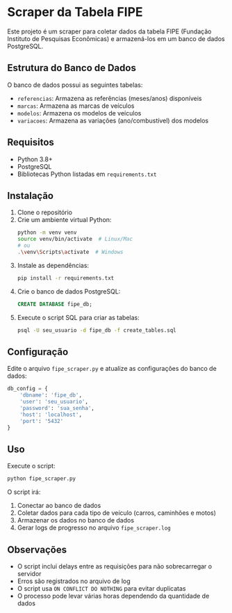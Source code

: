 # Scraper da Tabela FIPE

Este projeto é um scraper para coletar dados da tabela FIPE (Fundação Instituto de Pesquisas Econômicas) e armazená-los em um banco de dados PostgreSQL.

## Estrutura do Banco de Dados

O banco de dados possui as seguintes tabelas:

- `referencias`: Armazena as referências (meses/anos) disponíveis
- `marcas`: Armazena as marcas de veículos
- `modelos`: Armazena os modelos de veículos
- `variacoes`: Armazena as variações (ano/combustível) dos modelos

## Requisitos

- Python 3.8+
- PostgreSQL
- Bibliotecas Python listadas em `requirements.txt`

## Instalação

1. Clone o repositório
2. Crie um ambiente virtual Python:
   ```bash
   python -m venv venv
   source venv/bin/activate  # Linux/Mac
   # ou
   .\venv\Scripts\activate  # Windows
   ```
3. Instale as dependências:
   ```bash
   pip install -r requirements.txt
   ```
4. Crie o banco de dados PostgreSQL:
   ```sql
   CREATE DATABASE fipe_db;
   ```
5. Execute o script SQL para criar as tabelas:
   ```bash
   psql -U seu_usuario -d fipe_db -f create_tables.sql
   ```

## Configuração

Edite o arquivo `fipe_scraper.py` e atualize as configurações do banco de dados:

```python
db_config = {
    'dbname': 'fipe_db',
    'user': 'seu_usuario',
    'password': 'sua_senha',
    'host': 'localhost',
    'port': '5432'
}
```

## Uso

Execute o script:

```bash
python fipe_scraper.py
```

O script irá:
1. Conectar ao banco de dados
2. Coletar dados para cada tipo de veículo (carros, caminhões e motos)
3. Armazenar os dados no banco de dados
4. Gerar logs de progresso no arquivo `fipe_scraper.log`

## Observações

- O script inclui delays entre as requisições para não sobrecarregar o servidor
- Erros são registrados no arquivo de log
- O script usa `ON CONFLICT DO NOTHING` para evitar duplicatas
- O processo pode levar várias horas dependendo da quantidade de dados 